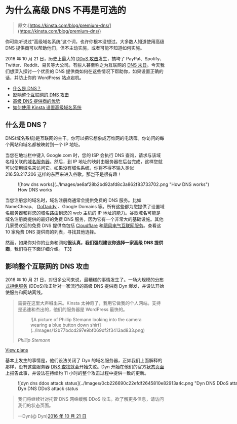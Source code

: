 # 为什么高级 DNS 不再是可选的

> 原文:[https://kinsta.com/blog/premium-dns/](https://kinsta.com/blog/premium-dns/)

你可能听说过“高级域名系统”这个词，也许你根本没想过。大多数人知道使用高级 DNS 提供商可以帮助他们，但不主动实施，或者可能不知道如何实施。

2016 年 10 月 21 日，历史上最大的 [DDoS 攻击](https://kinsta.com/blog/what-is-a-ddos-attack/)发生，搞垮了 PayPal、Spotify、Twitter、Reddit、易贝等大公司。有些人甚至称之为互联网的 [DNS 末日](http://blog.catchpoint.com/2016/10/23/dyn-dns-outage/)。今天我们想深入探讨一个优质的 DNS 提供商如何在这些情况下帮助你，如果设置正确的话，并防止你的 WordPress 站点宕机。

*   [什么是 DNS？](#what-is-dns)
*   [影响整个互联网的 DNS 攻击](#dns-attack-entire-internet)
*   [高级 DNS 提供商的优势](#premium-dns-benefits)
*   [如何使用 Kinsta 设置高级域名系统](#set-up-premium-dns-kinsta)

## 什么是 DNS？

DNS(域名系统)是互联网的主干。你可以把它想象成万维网的电话簿。你访问的每个网站和域名都被映射到一个 IP 地址。

当您在地址栏中键入 Google.com 时，您的 ISP 会执行 DNS 查询，请求与该域名相关联的[域名服务器](https://kinsta.com/knowledgebase/what-is-a-nameserver/)。然后，到 IP 地址的映射由服务器在后台完成，这样您就可以使用域名来访问它。如果没有域名系统，你将不得不输入类似 216.58.217.206 这样的东西来进入谷歌。那岂不是很有趣！

<figure id="attachment_7612" aria-describedby="caption-attachment-7612" style="width: 1024px" class="wp-caption aligncenter">![how dns works](../Images/ae8af28b2bd92afd8c3a862f83733702.png "How DNS works")

<figcaption id="caption-attachment-7612" class="wp-caption-text">How DNS works</figcaption>

</figure>

当您注册您的域名时，域名注册商通常会提供免费的 DNS 服务。比如 NameCheap、 [GoDaddy](https://kinsta.com/godaddy-alternative/) 、Google Domains 等。所有这些都为您提供了设置域名服务器和将您的域名路由到您的 web 主机的 IP 地址的能力。谷歌域名可能是域名注册商提供的最好的免费 DNS 服务，因为它有一个非常大的基础设施。其他几家受欢迎的免费 DNS 提供商包括 [Cloudflare](https://www.cloudflare.com/dns) 和[飓风电气互联网服务](http://dns.he.net/)。查看这 10 家免费 DNS 提供商的列表，寻找其他选择。

然而，如果你对你的业务和网站**很认真，我们强烈建议你选择一家高级 DNS 提供商**，我们将在下面详细介绍。
T3】

## 影响整个互联网的 DNS 攻击

2016 年 10 月 21 日，对很多公司来说，最糟糕的事情发生了。一场大规模的[分布式拒绝服务](https://kinsta.com/blog/ddos-attack/) (DDoS)攻击针对一家流行的高级 DNS 提供商 Dyn 爆发，并设法开始使服务和网站离线。

<link rel="stylesheet" href="https://kinsta.com/wp-content/themes/kinsta/dist/components/ctas/cta-mini.css?ver=2e932b8aba3918bfb818">

<aside class="sidebar-cta">

> 需要在这里大声喊出来。Kinsta 太神奇了，我用它做我的个人网站。支持是迅速和杰出的，他们的服务器是 WordPress 最快的。
> 
> <footer class="wp-block-kinsta-client-quote__footer">
> 
> <figure class="wp-block-kinsta-client-quote__avatar">![A picture of Phillip Stemann looking into the camera wearing a blue button down shirt](../Images/12b77bdcd297e9bf069df2f3413ad833.png)</figure>
> 
> <cite class="wp-block-kinsta-client-quote__cite">Phillip Stemann</cite></footer>

[View plans](https://kinsta.com/plans/)</aside>

基本上发生的事情是，他们设法关闭了 Dyn 的域名服务器，正如我们上面解释的那样，没有这些服务器 [DNS 查找](https://kinsta.com/blog/dns-poisoning/#the-process-of-a-dns-lookup)就会开始失败。Dyn 开始在他们的官方[状态页面](https://www.dynstatus.com/incidents/nlr4yrr162t8)上报告此事，并设法在持续约 11 小时的整个攻击过程中提供一致的更新。

<figure id="attachment_7614" aria-describedby="caption-attachment-7614" style="width: 1289px" class="wp-caption aligncenter">![dyn dns ddos attack status](../Images/0cb226690c22efdf2645810e82913a4c.png "Dyn DNS DDoS attack status")

<figcaption id="caption-attachment-7614" class="wp-caption-text">Dyn DNS DDoS attack status</figcaption>

</figure>

> 我们将继续针对托管 DNS 网络缓解 DDoS 攻击。欲了解更多信息，请访问我们的状态页面。
> 
> —Dyn(@ Dyn)[2016 年 10 月 21 日](https://twitter.com/Dyn/status/789503406842998784?ref_src=twsrc%5Etfw)